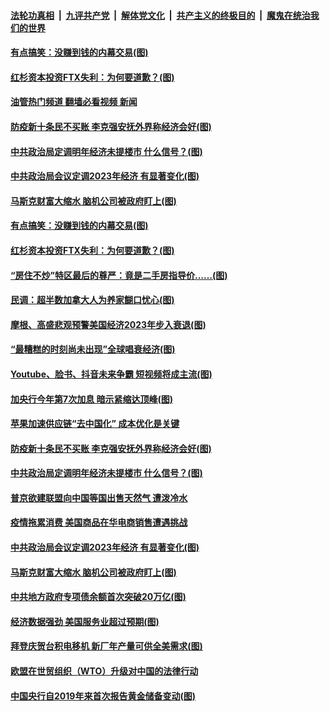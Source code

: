####  [法轮功真相](../../../../basic/blob/master/README.md?t=12091502) &nbsp;|&nbsp; [九评共产党](../../../../9ping.md/blob/master/README.md?t=12091502) &nbsp;|&nbsp; [解体党文化](../../../../jtdwh.md/blob/master/README.md?t=12091502)  &nbsp;|&nbsp; [共产主义的终极目的](../../../../gczydzjmd.md/blob/master/README.md?t=12091502) &nbsp;|&nbsp; [魔鬼在统治我们的世界](../../../../mgztzwmdsj.md/blob/master/README.md?t=12091502) 

#### [有点搞笑：没赚到钱的内幕交易(图)](../pages/p5/1023708.md?t=12091502) 

#### [红杉资本投资FTX失利：为何要道歉？(图)](../pages/p5/1023700.md?t=12091502) 

#### [油管热门频道 翻墙必看视频 新闻](http://129.146.143.75:81/youtube.html?12091502)

#### [防疫新十条民不买账 李克强安抚外界称经济会好(图)](../pages/p5/1023658.md?t=12091502) 

#### [中共政治局定调明年经济未提楼市 什么信号？(图)](../pages/p5/1023653.md?t=12091502) 

#### [中共政治局会议定调2023年经济 有显著变化(图)](../pages/p5/1023569.md?t=12091502) 

#### [马斯克财富大缩水 脑机公司被政府盯上(图)](../pages/p5/1023589.md?t=12091502) 

#### [有点搞笑：没赚到钱的内幕交易(图)](../pages/p5/1023708.md?t=12091502) 

#### [红杉资本投资FTX失利：为何要道歉？(图)](../pages/p5/1023700.md?t=12091502) 

#### [“房住不炒”特区最后的尊严：竟是二手房指导价……(图)](../pages/p5/1023699.md?t=12091502) 

#### [民调：超半数加拿大人为养家餬口忧心(图)](../pages/p5/1023697.md?t=12091502) 

#### [摩根、高盛悲观预警美国经济2023年步入衰退(图)](../pages/p5/1023695.md?t=12091502) 

#### [“最糟糕的时刻尚未出现”全球唱衰经济(图)](../pages/p5/1023694.md?t=12091502) 

#### [Youtube、脸书、抖音未来争霸 短视频将成主流(图)](../pages/p5/1023693.md?t=12091502) 

#### [加央行今年第7次加息 暗示紧缩达顶峰(图)](../pages/p5/1023681.md?t=12091502) 

#### [苹果加速供应链“去中国化” 成本优化是关键](../pages/p5/1023662.md?t=12091502) 

#### [防疫新十条民不买账 李克强安抚外界称经济会好(图)](../pages/p5/1023658.md?t=12091502) 

#### [中共政治局定调明年经济未提楼市 什么信号？(图)](../pages/p5/1023653.md?t=12091502) 

#### [普京欲建联盟向中国等国出售天然气 遭泼冷水](../pages/p5/1023651.md?t=12091502) 

#### [疫情拖累消费 美国商品在华电商销售遭遇挑战](../pages/p5/1023648.md?t=12091502) 

#### [中共政治局会议定调2023年经济 有显著变化(图)](../pages/p5/1023569.md?t=12091502) 

#### [马斯克财富大缩水 脑机公司被政府盯上(图)](../pages/p5/1023589.md?t=12091502) 

#### [中共地方政府专项债余额首次突破20万亿(图)](../pages/p5/1023586.md?t=12091502) 

#### [经济数据强劲 美国服务业超过预期(图)](../pages/p5/1023585.md?t=12091502) 

#### [拜登庆贺台积电移机 新厂年产量可供全美需求(图)](../pages/p5/1023583.md?t=12091502) 

#### [欧盟在世贸组织（WTO）升级对中国的法律行动](../pages/p5/1023576.md?t=12091502) 

#### [中国央行自2019年来首次报告黄金储备变动(图)](../pages/p5/1023575.md?t=12091502) 

<img src='http://gfw-breaker.win/goodnews/indexes/p5.md' width='0px' height='0px'/>
